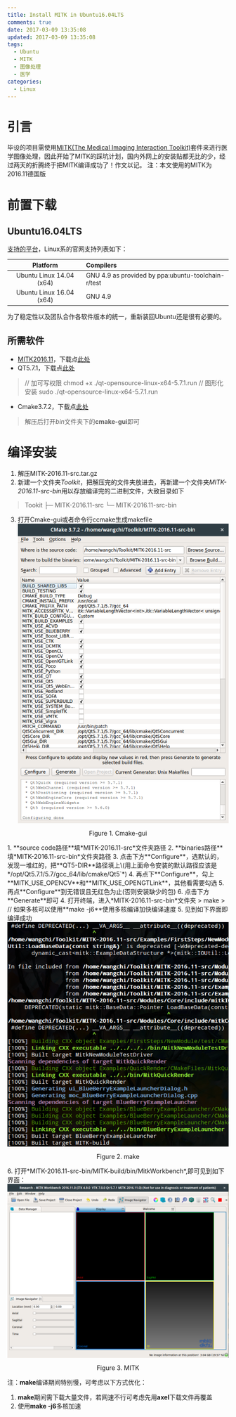 ```yaml
---
title: Install MITK in Ubuntu16.04LTS
comments: true
date: 2017-03-09 13:35:08
updated: 2017-03-09 13:35:08
tags:
  - Ubuntu
  - MITK
  - 图像处理
  - 医学
categories:
  - Linux
---
```


# 引言
毕设的项目需使用[MITK\(The Medical Imaging Interaction Toolkit\)](http://www.mitk.org/)套件来进行医学图像处理，因此开始了MITK的踩坑计划，国内外网上的安装贴都无比的少，经过两天的折腾终于把MITK编译成功了！作文以记。
注：本文使用的MITK为2016.11德国版
<!-- more -->

# 前置下载
## Ubuntu16.04LTS
[支持的平台](http://docs.mitk.org/2016.11/SupportedPlatformsPage.html)，Linux系的官网支持列表如下：

|          Platform          | Compilers                                          |
|:--------------------------:|:---------------------------------------------------|
| Ubuntu Linux 14.04 \(x64\) | GNU 4.9 as provided by ppa:ubuntu-toolchain-r/test |
| Ubuntu Linux 16.04 \(x64\) | GNU 4.9                                            |

为了稳定性以及团队合作各软件版本的统一，重新装回Ubuntu还是很有必要的。

## 所需软件
- [MITK2016.11](http://docs.mitk.org/2016.11/)，下载点[此处](http://www.mitk.org/download/releases/MITK-2016.11/MITK-2016.11-src.tar.gz)
- QT5.7.1，下载点[此处](http://download.qt.io/archive/qt/5.7/5.7.1/qt-opensource-linux-x64-5.7.1.run)
> // 加可写权限
> chmod +x ./qt-opensource-linux-x64-5.7.1.run
> // 图形化安装
> sudo ./qt-opensource-linux-x64-5.7.1.run
- Cmake3.7.2，下载点[此处](https://cmake.org/files/v3.7/cmake-3.7.2-Linux-x86_64.tar.gz)
> 解压后打开*bin*文件夹下的**cmake-gui**即可

# 编译安装
1. 解压MITK-2016.11-src.tar.gz
2. 新建一个文件夹*Toolkit*，把解压完的文件夹放进去，再新建一个文件夹*MITK-2016.11-src-bin*用以存放编译完的二进制文件，大致目录如下
> Tookit
> ├─ MITK-2016.11-src
> └─ MITK-2016.11-src-bin
3. 打开Cmake-gui或者命令行ccmake生成makefile
<img src="Install-MITK-in-Ubuntu16-04LTS/cmake.png" width = "700" alt="create_ssh" align=center /><br/>
<p align=center>Figure 1. Cmake-gui</p>
  1. **source code路径**填*MITK-2016.11-src*文件夹路径
  2. **binaries路径**填*MITK-2016.11-src-bin*文件夹路径
  3. 点击下方**Configure**，选默认的，发现一堆红的，把**QT5-DIR**路径填上\(用上面命令安装的默认路径应该是*/opt/Qt5.7.1/5.7/gcc_64/lib/cmake/Qt5`*)
  4. 再点下**Configure**，勾上**MITK_USE_OPENCV**和**MITK_USE_OPENGTLink**，其他看需要勾选
  5. 再点**Configure**到无错误且无红色为止(否则安装缺少的包)
  6. 点击下方**Generate**即可
4. 打开终端，进入*MITK-2016.11-src-bin*文件夹
> make
> // 如果多核可以使用**make -j6**使用多核编译加快编译速度
5. 见到如下界面即编译成功
<img src="Install-MITK-in-Ubuntu16-04LTS/make.png" width = "700" alt="create_ssh" align=center /><br/>
<p align=center>Figure 2. make</p>
6. 打开*MITK-2016.11-src-bin/MITK-build/bin/MitkWorkbench*,即可见到如下界面：
<img src="Install-MITK-in-Ubuntu16-04LTS/mitk.png" width = "700" alt="create_ssh" align=center /><br/>
<p align=center>Figure 3. MITK</p>

注：**make**编译期间特别慢，可考虑以下方式优化：
1. **make**期间需下载大量文件，若网速不行可考虑先用**axel**下载文件再覆盖
2. 使用**make -j6**多核加速
